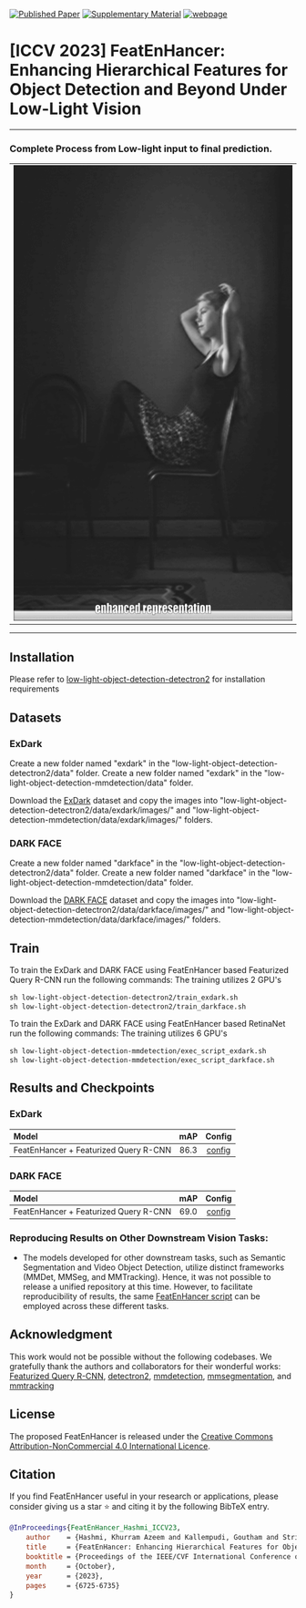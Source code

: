 [![Published Paper](https://img.shields.io/badge/Published-Paper-blue.svg)](https://openaccess.thecvf.com/content/ICCV2023/papers/Hashmi_FeatEnHancer_Enhancing_Hierarchical_Features_for_Object_Detection_and_Beyond_Under_ICCV_2023_paper.pdf)
[![Supplementary Material](https://img.shields.io/badge/Supplementary-Material-green.svg)](https://openaccess.thecvf.com/content/ICCV2023/supplemental/Hashmi_FeatEnHancer_Enhancing_Hierarchical_ICCV_2023_supplemental.pdf)
[![webpage](https://img.shields.io/badge/🖥-Website-9cf)](https://khurramhashmi.github.io/FeatEnHancer/)





<h1>[ICCV 2023] FeatEnHancer: Enhancing Hierarchical Features for Object Detection and Beyond Under Low-Light Vision</h1>

-----
### Complete Process from Low-light input to final prediction.
<div align="center">
  <table>
      <td>
        <img src="assets/enhanced_representation.gif" height="800">
      </td>
  </table>
</div>

-----

## Installation

Please refer to [low-light-object-detection-detectron2](https://github.com/khurramHashmi/FeatEnHancer_ICCV/tree/main/low-light-object-detection-detectron2#readme) for installation requirements

## Datasets

### ExDark

Create a new folder named "exdark" in the "low-light-object-detection-detectron2/data" folder.
Create a new folder named "exdark" in the "low-light-object-detection-mmdetection/data" folder.

Download the [ExDark](https://github.com/cs-chan/Exclusively-Dark-Image-Dataset) dataset and copy the images into "low-light-object-detection-detectron2/data/exdark/images/" and "low-light-object-detection-mmdetection/data/exdark/images/" folders.


### DARK FACE

Create a new folder named "darkface" in the "low-light-object-detection-detectron2/data" folder.
Create a new folder named "darkface" in the "low-light-object-detection-mmdetection/data" folder.

Download the [DARK FACE](https://flyywh.github.io/CVPRW2019LowLight/) dataset and copy the images into "low-light-object-detection-detectron2/data/darkface/images/" and "low-light-object-detection-mmdetection/data/darkface/images/" folders.



## Train

To train the ExDark and DARK FACE using FeatEnHancer based Featurized Query R-CNN run the following commands:
The training utilizes 2 GPU's

```
sh low-light-object-detection-detectron2/train_exdark.sh
sh low-light-object-detection-detectron2/train_darkface.sh
```

To train the ExDark and DARK FACE using FeatEnHancer based RetinaNet run the following commands:
The training utilizes 6 GPU's

```
sh low-light-object-detection-mmdetection/exec_script_exdark.sh
sh low-light-object-detection-mmdetection/exec_script_darkface.sh
```


## Results and Checkpoints

### ExDark

| Model                                 | mAP | Config |  
|:--------------------------------------|  :---:  |:---:  |
| FeatEnHancer + Featurized Query R-CNN | 86.3 | [config](low-light-object-detection-detectron2/configs/exdark_config.yaml) | 
### DARK FACE

| Model    | mAP | Config | 
| :---     |  :---:  |:---:  |
| FeatEnHancer + Featurized Query R-CNN | 69.0 | [config](low-light-object-detection-detectron2/configs/darkface_config.yaml) | 



### Reproducing Results on Other Downstream Vision Tasks:
* The models developed for other downstream tasks, such as Semantic Segmentation and Video Object Detection, utilize distinct frameworks (MMDet, MMSeg, and MMTracking). Hence, it was not possible to release a unified repository at this time. However, to facilitate reproducibility of results, the same [FeatEnHancer script](low-light-object-detection-detectron2/queryrcnn/featenhancer/feat_enhancer.py) can be employed across these different tasks.



## Acknowledgment

This work would not be possible without the following codebases. We gratefully thank the authors and collaborators for their wonderful works:  
[Featurized Query R-CNN](https://github.com/hustvl/Featurized-QueryRCNN/), 
[detectron2](https://github.com/facebookresearch/detectron2),
[mmdetection](https://github.com/open-mmlab/mmdetection/tree/2.x),
[mmsegmentation](https://github.com/open-mmlab/mmsegmentation), and
[mmtracking](https://github.com/open-mmlab/mmtracking/tree/1.x)


## License
The proposed FeatEnHancer is released under the [Creative Commons Attribution-NonCommercial 4.0 International Licence](LICENSE).


## Citation

If you find FeatEnHancer useful in your research or applications, please consider giving us a star :star: and citing it by the following BibTeX entry.

```bibtex
@InProceedings{FeatEnHancer_Hashmi_ICCV23,
    author    = {Hashmi, Khurram Azeem and Kallempudi, Goutham and Stricker, Didier and Afzal, Muhammad Zeshan},
    title     = {FeatEnHancer: Enhancing Hierarchical Features for Object Detection and Beyond Under Low-Light Vision},
    booktitle = {Proceedings of the IEEE/CVF International Conference on Computer Vision (ICCV)},
    month     = {October},
    year      = {2023},
    pages     = {6725-6735}
}
```
